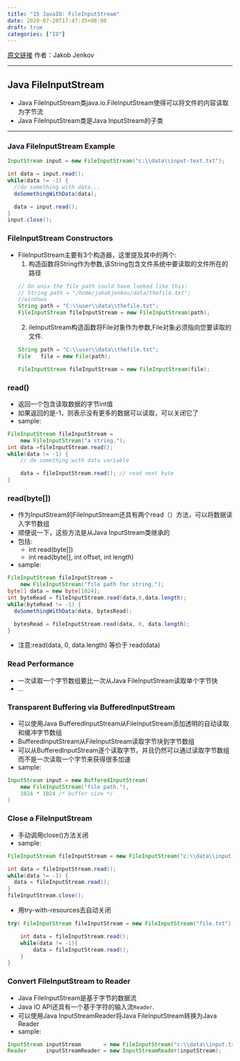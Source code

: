 ```yaml
---
title: "15 JavaIO: FileInputStream"
date: 2020-07-20T17:47:35+08:00
draft: true
categories: ["IO"]
---
```

[原文链接](http://tutorials.jenkov.com/java-io) 作者：Jakob Jenkov

----
## Java FileInputStream
+ Java FileInputStream类java.io.FileInputStream使得可以将文件的内容读取为字节流
+ Java FileInputStream类是Java InputStream的子类
----

### Java FileInputStream Example
```java
InputStream input = new FileInputStream("c:\\data\\input-text.txt");

int data = input.read();
while(data != -1) {
  //do something with data...
  doSomethingWithData(data);

  data = input.read();
}
input.close();
```

### FileInputStream Constructors
+ FileInputStream主要有3个构造器，这里提及其中的两个:
   1. 构造函数将String作为参数,该String包含文件系统中要读取的文件所在的路径
    ```java
    // On unix the file path could have looked like this:
    // String path = "/home/jakobjenkov/data/thefile.txt";
    //windows
    String path = "C:\\user\\data\\thefile.txt";
    FileInputStream fileInputStream = new FileInputStream(path);
    ```
   2. ileInputStream构造函数将File对象作为参数,File对象必须指向您要读取的文件.
    ```java
    String path = "C:\\user\\data\\thefile.txt";
    File   file = new File(path);

    FileInputStream fileInputStream = new FileInputStream(file);
    ```

### read()
+ 返回一个包含读取数据的字节int值
+ 如果返回的是-1，则表示没有更多的数据可以读取，可以关闭它了
+ sample:
```java
FileInputStream fileInputStream = 
    new FileInputStream("a string.");
int data =fileInputStream.read();
while(data != -1) {
    // do something with data variable

    data = fileInputStream.read(); // read next byte
}
```

### read(byte[])
+ 作为InputStream的FileInputStream还具有两个read（）方法，可以将数据读入字节数组
+ 顺便说一下，这些方法是从Java InputStream类继承的
+ 包括:
  + int read(byte[])
  + int read(byte[], int offset, int length)
+ sample:
```java
FileInputStream fileInputStream = 
    new FileInputStream("file path for string.");
byte[] data = new byte[1024];
int byteRead = fileInputStream.read(data,0,data.length);
while(byteRead != -1) {
  doSomethingWithData(data, bytesRead);

  bytesRead = fileInputStream.read(data, 0, data.length);
}
```

+ 注意:read(data, 0, data.length) 等价于 read(data)

### Read Performance
+ 一次读取一个字节数组要比一次从Java FileInputStream读取单个字节快
+ ...

### Transparent Buffering via BufferedInputStream
+ 可以使用Java BufferedInputStream从FileInputStream添加透明的自动读取和缓冲字节数组
+ BufferedInputStream从FileInputStream读取字节块到字节数组
+ 可以从BufferedInputStream逐个读取字节，并且仍然可以通过读取字节数组而不是一次读取一个字节来获得很多加速
+ sample:
```java
InputStream input = new BufferedInputStream(
    new FileInputStream("file path."),
    1024 * 1024 /* buffer size */
)
```

### Close a FileInputStream
+ 手动调用close()方法关闭
+ sample:
```java
FileInputStream fileInputStream = new FileInputStream("c:\\data\\input-text.txt");

int data = fileInputStream.read();
while(data != -1) {
  data = fileInputStream.read();
}
fileInputStream.close();
```
+ 用try-with-resources去自动关闭
```java
try( FileInputStream fileInputStream = new FileInputStream("file.txt") ) {

    int data = fileInputStream.read();
    while(data != -1){
        data = fileInputStream.read();
    }
}
```

### Convert FileInputStream to Reader
+ Java FileInputStream是基于字节的数据流
+ Java IO API还具有一个基于字符的输入流`Reader`.
+ 可以使用Java InputStreamReader将Java FileInputStream转换为Java Reader
+ sample:
```java
InputStream inputStream       = new FileInputStream("c:\\data\\input.txt");
Reader      inputStreamReader = new InputStreamReader(inputStream);
```